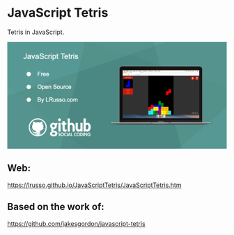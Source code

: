 # JavaScript Tetris

Tetris in JavaScript.

![alt screenshot](https://raw.githubusercontent.com/lrusso/JavaScriptTetris/master/JavaScriptTetris.png)

## Web:

https://lrusso.github.io/JavaScriptTetris/JavaScriptTetris.htm

## Based on the work of:

https://github.com/jakesgordon/javascript-tetris

